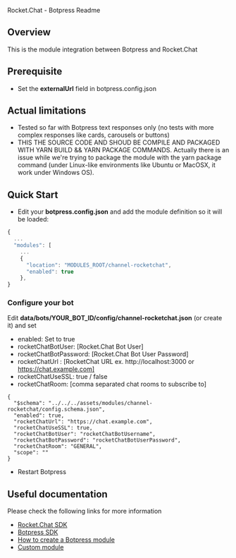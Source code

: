 Rocket.Chat - Botpress Readme

## Overview

This is the module integration between Botpress and Rocket.Chat

## Prerequisite

- Set the **externalUrl** field in botpress.config.json

## Actual limitations

- Tested so far with Botpress text responses only (no tests with more complex responses like cards, carousels or buttons)
- THIS THE SOURCE CODE AND SHOUD BE COMPILE AND PACKAGED WITH YARN BUILD && YARN PACKAGE COMMANDS. Actually there is an issue while we're trying to package the module with the yarn package command (under Linux-like environments like Ubuntu or MacOSX, it work under Windows OS). 

## Quick Start

- Edit your **botpress.config.json** and add the module definition so it will be loaded:

```js
{
  ...
  "modules": [
    ...
    {
      "location": "MODULES_ROOT/channel-rocketchat",
      "enabled": true
    },
}
```

### Configure your bot
 
Edit **data/bots/YOUR_BOT_ID/config/channel-rocketchat.json** (or create it) and set
- enabled: Set to true
- rocketChatBotUser: [Rocket.Chat Bot User] 
- rocketChatBotPassword: [Rocket.Chat Bot User Password]
- rocketChatUrl : [RocketChat URL ex. http://localhost:3000 or https://chat.example.com]   
- rocketChatUseSSL: true / false
- rocketChatRoom: [comma separated chat rooms to subscribe to]

```
{
  "$schema": "../../../assets/modules/channel-rocketchat/config.schema.json",
  "enabled": true,
  "rocketChatUrl": "https://chat.example.com",
  "rocketChatUseSSL": true,  
  "rocketChatBotUser": "rocketChatBotUsername",
  "rocketChatBotPassword": "rocketChatBotUserPassword",
  "rocketChatRoom": "GENERAL",
  "scope": ""
}
```



- Restart Botpress


## Useful documentation

Please check the following links for more information

- [Rocket.Chat SDK](https://github.com/RocketChat/Rocket.Chat.js.SDK)
- [Botpress SDK](https://botpress.com/reference/)
- [How to create a Botpress module](https://botpress.com/docs/developers/create-module/)
- [Custom module](https://botpress.com/docs/advanced/custom-module)
